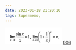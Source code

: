 ```yaml
---
date: 2023-01-18 21:20:10
tags: Supermemo,
---
```

![](0-Attachment/20230118211611.png)
	 [006](bookxnotepro://opennote/?nb={de44abf9-4018-47a2-ac56-d78b4edea165}&book=dd62971a1d7a101091ef9d6d05faa1f0&page=5&x=1027&y=840&id=1&uuid=2593bf88c7835b3aff566267df6152fe)
